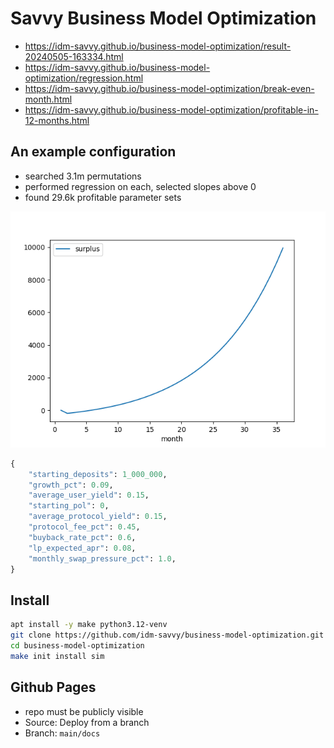 # Savvy Business Model Optimization

- https://idm-savvy.github.io/business-model-optimization/result-20240505-163334.html
- https://idm-savvy.github.io/business-model-optimization/regression.html
- https://idm-savvy.github.io/business-model-optimization/break-even-month.html
- https://idm-savvy.github.io/business-model-optimization/profitable-in-12-months.html

## An example configuration

- searched 3.1m permutations
- performed regression on each, selected slopes above 0
- found 29.6k profitable parameter sets

![](docs/surplus.png)

```python
{
    "starting_deposits": 1_000_000,
    "growth_pct": 0.09,
    "average_user_yield": 0.15,
    "starting_pol": 0,
    "average_protocol_yield": 0.15,
    "protocol_fee_pct": 0.45,
    "buyback_rate_pct": 0.6,
    "lp_expected_apr": 0.08,
    "monthly_swap_pressure_pct": 1.0,
}
```

## Install

```bash
apt install -y make python3.12-venv
git clone https://github.com/idm-savvy/business-model-optimization.git
cd business-model-optimization
make init install sim
```

## Github Pages

- repo must be publicly visible
- Source: Deploy from a branch
- Branch: `main/docs`
